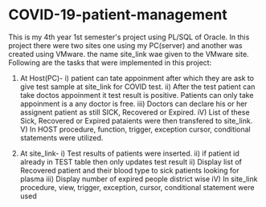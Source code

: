 # COVID-19-patient-management
This is my 4th year 1st semester's project using PL/SQL of Oracle. In this project there were two sites one using my PC(server) and another was created using VMware. the name site_link wae given to the VMware site. Following are the tasks that were implemented in this project:
1) At Host(PC)-
    i) patient can tate appoinment after which they are ask to give test sample at site_link for COVID test.
    ii) After the test patient can take doctos appoinment it test result is positive. Patients can only take appoinment is a any doctor is free.
    iii) Doctors can declare his or her assignent patient as still SICK, Recovered or Expired.
    iV) List of these Sick, Recovered or Expired pataients were then transfered to site_link.
    V) In HOST procedure, function, trigger, exception cursor, conditional statements were utilized.
    
2) At site_link-
    i) Test results of patients were inserted.
    ii) if patient id already in TEST table then only updates test result
    ii) Display list of Recovered patient and their blood type to sick patients looking for plasma
    iii) Display number of expired people district wise
    iV) In site_link procedure, view, trigger, exception, cursor, conditional statement were used

